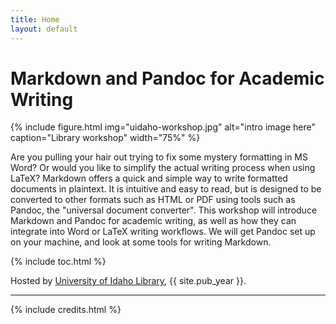 ```yaml
---
title: Home
layout: default
---
```


# Markdown and Pandoc for Academic Writing

{% include figure.html img="uidaho-workshop.jpg" alt="intro image here" caption="Library workshop" width="75%" %}

Are you pulling your hair out trying to fix some mystery formatting in MS Word? 
Or would you like to simplify the actual writing process when using LaTeX?
Markdown offers a quick and simple way to write formatted documents in plaintext. 
It is intuitive and easy to read, but is designed to be converted to other formats such as HTML or PDF using tools such as Pandoc, the "universal document converter". 
This workshop will introduce Markdown and Pandoc for academic writing, as well as how they can integrate into Word or LaTeX writing workflows. 
We will get Pandoc set up on your machine, and look at some tools for writing Markdown.

{% include toc.html %}

Hosted by [University of Idaho Library](http://www.lib.uidaho.edu/), {{ site.pub_year }}.

------

{% include credits.html %}

